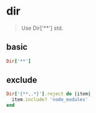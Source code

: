 # dir
> Use Dir['**'] std.

## basic
```rb
Dir['**']
```

## exclude
```rb
Dir['{**,.*}'].reject do |item|
  item.include? 'node_modules'
end
```
